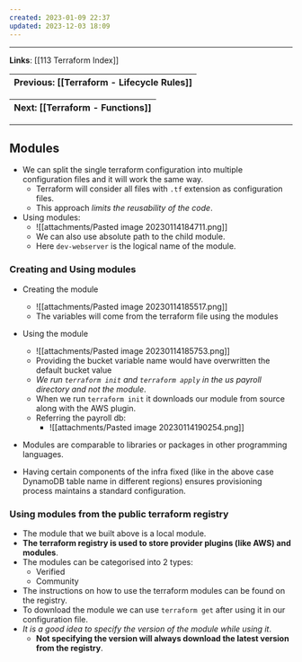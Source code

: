 ```yaml
---
created: 2023-01-09 22:37
updated: 2023-12-03 18:09
---
```

---
**Links**: [[113 Terraform Index]]

| Previous: [[Terraform - Lifecycle Rules]] |
|-|

| Next: [[Terraform - Functions]] |
|-|

---
## Modules
- We can split the single terraform configuration into multiple configuration files and it will work the same way.
	- Terraform will consider all files with `.tf` extension as configuration files.
	- This approach *limits the reusability of the code*.
- Using modules:
	- ![[attachments/Pasted image 20230114184711.png]]
	- We can also use absolute path to the child module.
	- Here `dev-webserver` is the logical name of the module. 

### Creating and Using modules
- Creating the module
	- ![[attachments/Pasted image 20230114185517.png]]
	- The variables will come from the terraform file using the modules
- Using the module
	- ![[attachments/Pasted image 20230114185753.png]]
	- Providing the bucket variable name would have overwritten the default bucket value
	- *We run `terraform init` and `terraform apply` in the us payroll directory and not the module*.
	- When we run `terraform init` it downloads our module from source along with the AWS plugin.
	- Referring the payroll db:
		- ![[attachments/Pasted image 20230114190254.png]]

- Modules are comparable to libraries or packages in other programming languages.
- Having certain components of the infra fixed (like in the above case DynamoDB table name in different regions) ensures provisioning process maintains a standard configuration.

### Using modules from the public terraform registry
- The module that we built above is a local module.
- **The terraform registry is used to store provider plugins (like AWS) and modules**.
- The modules can be categorised into 2 types:
	- Verified
	- Community
- The instructions on how to use the terraform modules can be found on the registry.
- To download the module we can use `terraform get` after using it in our configuration file.
- *It is a good idea to specify the version of the module while using it*.
	- **Not specifying the version will always download the latest version from the registry**.
